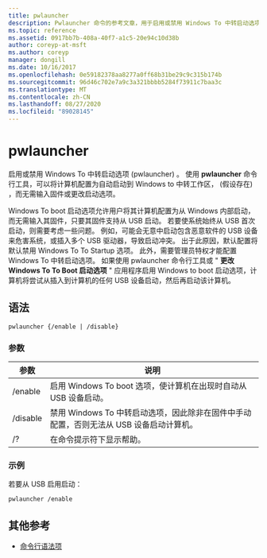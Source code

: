```yaml
---
title: pwlauncher
description: Pwlauncher 命令的参考文章，用于启用或禁用 Windows To 中转启动选项 (pwlauncher) 。
ms.topic: reference
ms.assetid: 0917bb7b-408a-40f7-a1c5-20e94c10d38b
author: coreyp-at-msft
ms.author: coreyp
manager: dongill
ms.date: 10/16/2017
ms.openlocfilehash: 0e59182378aa8277a0ff68b31be29c9c315b174b
ms.sourcegitcommit: 96d46c702e7a9c3a321bbbb5284f73911c7baa3c
ms.translationtype: MT
ms.contentlocale: zh-CN
ms.lasthandoff: 08/27/2020
ms.locfileid: "89028145"
---
```

# <a name="pwlauncher"></a>pwlauncher

启用或禁用 Windows To 中转启动选项 (pwlauncher) 。 使用 **pwlauncher** 命令行工具，可以将计算机配置为自动启动到 Windows to 中转工作区， (假设存在) ，而无需输入固件或更改启动选项。

Windows To boot 启动选项允许用户将其计算机配置为从 Windows 内部启动，而无需输入其固件，只要其固件支持从 USB 启动。 若要使系统始终从 USB 首次启动，则需要考虑一些问题。 例如，可能会无意中启动包含恶意软件的 USB 设备来危害系统，或插入多个 USB 驱动器，导致启动冲突。 出于此原因，默认配置将默认禁用 Windows To To Startup 选项。 此外，需要管理员特权才能配置 Windows To 中转启动选项。 如果使用 pwlauncher 命令行工具或 " **更改 Windows To To Boot 启动选项** " 应用程序启用 Windows to boot 启动选项，计算机将尝试从插入到计算机的任何 USB 设备启动，然后再启动该计算机。

## <a name="syntax"></a>语法

```
pwlauncher {/enable | /disable}
```

### <a name="parameters"></a>参数

| 参数 | 说明 |
|--|--|
| /enable | 启用 Windows To boot 选项，使计算机在出现时自动从 USB 设备启动。 |
| /disable | 禁用 Windows To 中转启动选项，因此除非在固件中手动配置，否则无法从 USB 设备启动计算机。 |
| /? | 在命令提示符下显示帮助。 |

### <a name="examples"></a>示例

若要从 USB 启用启动：

```
pwlauncher /enable
```

## <a name="additional-references"></a>其他参考

- [命令行语法项](command-line-syntax-key.md)
